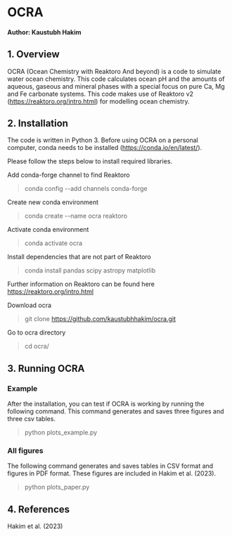 # OCRA #
#### Author: Kaustubh Hakim ####

## 1. Overview ##

OCRA (Ocean Chemistry with Reaktoro And beyond) is a code to simulate water ocean chemistry. This code calculates ocean pH and the amounts of aqueous, gaseous and mineral phases with a special focus on pure Ca, Mg and Fe carbonate systems. This code makes use of Reaktoro v2 (https://reaktoro.org/intro.html) for modelling ocean chemistry.

## 2. Installation ##

The code is written in Python 3. Before using OCRA on a personal computer, conda needs to be installed (https://conda.io/en/latest/).

Please follow the steps below to install required libraries. 

Add conda-forge channel to find Reaktoro

> conda config --add channels conda-forge

Create new conda environment

> conda create --name ocra reaktoro

Activate conda environment

> conda activate ocra

Install dependencies that are not part of Reaktoro

> conda install pandas scipy astropy matplotlib

Further information on Reaktoro can be found here https://reaktoro.org/intro.html

Download ocra

> git clone https://github.com/kaustubhhakim/ocra.git

Go to ocra directory

> cd ocra/

## 3. Running OCRA ##

### Example ###

After the installation, you can test if OCRA is working by running the following command. This command generates and saves three figures and three csv tables.

> python plots_example.py

### All figures ###

The following command generates and saves tables in CSV format and figures in PDF format. These figures are included in Hakim et al. (2023).

> python plots_paper.py

## 4. References ##

Hakim et al. (2023)
